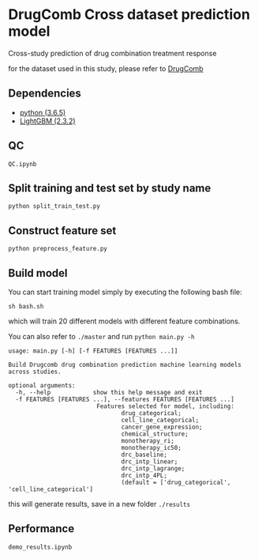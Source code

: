 # DrugComb Cross dataset prediction model
Cross-study prediction of drug combination treatment response

for the dataset used in this study, please refer to [DrugComb](https://drugcomb.fimm.fi/)
## Dependencies

* [python (3.6.5)](https://www.python.org)
* [LightGBM (2.3.2)](https://lightgbm.readthedocs.io/en/latest/index.html)


## QC

```
QC.ipynb
```

## Split training and test set by study name

```
python split_train_test.py
```
## Construct feature set

```
python preprocess_feature.py
```

## Build model
You can start training model simply by executing the following bash file: 
```
sh bash.sh
```
which will train 20 different models with different feature combinations.

You can also refer to `./master` and run `python main.py -h`

```
usage: main.py [-h] [-f FEATURES [FEATURES ...]]

Build Drugcomb drug combination prediction machine learning models across studies.

optional arguments:
  -h, --help            show this help message and exit
  -f FEATURES [FEATURES ...], --features FEATURES [FEATURES ...]
                         Features selected for model, including:
                                drug_categorical;
                                cell_line_categorical;
                                cancer_gene_expression;
                                chemical_structure;
                                monotherapy_ri;
                                monotherapy_ic50;
                                drc_baseline;
                                drc_intp_linear;
                                drc_intp_lagrange;
                                drc_intp_4PL;
                                (default = ['drug_categorical', 'cell_line_categorical']
```

this will generate results, save in a new folder `./results`

## Performance
```
demo_results.ipynb
```
